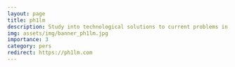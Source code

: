 ```yaml
---
layout: page
title: ph1lm
description: Study into technological solutions to current problems in the film industry.
img: assets/img/banner_ph1lm.jpg
importance: 3
category: pers
redirect: https://ph1lm.com
---
```

